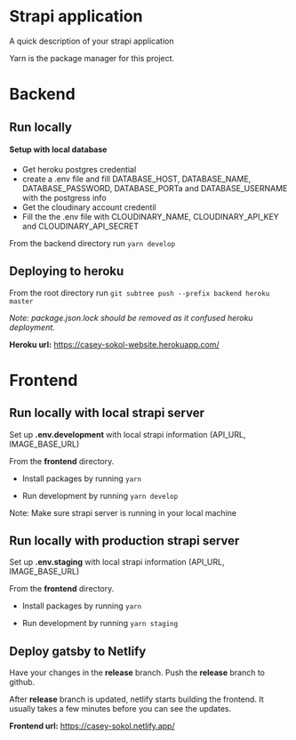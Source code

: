# Strapi application

A quick description of your strapi application

Yarn is the package manager for this project.

# Backend

## Run locally

#### Setup with local database
- Get heroku postgres credential
- create a .env file and fill DATABASE_HOST, DATABASE_NAME, DATABASE_PASSWORD, DATABASE_PORTa and DATABASE_USERNAME with the postgress info
- Get the cloudinary account credentil
- Fill the the .env file with CLOUDINARY_NAME, CLOUDINARY_API_KEY and CLOUDINARY_API_SECRET

From the backend directory run
`yarn develop`

## Deploying to heroku
From the root directory run
`git subtree push --prefix backend heroku master`

*Note: package.json.lock should be removed as it confused heroku deployment.*

**Heroku url:** https://casey-sokol-website.herokuapp.com/

# Frontend

## Run locally with local strapi server

Set up **.env.development** with local strapi information (API_URL, IMAGE_BASE_URL)

From the **frontend** directory.

- Install packages by running `yarn`

- Run development by running `yarn develop`

Note: Make sure strapi server is running in your local machine

## Run locally with production strapi server

Set up **.env.staging** with local strapi information (API_URL, IMAGE_BASE_URL)

From the **frontend** directory.

- Install packages by running `yarn`

- Run development by running `yarn staging`

## Deploy gatsby to Netlify

Have your changes in the **release** branch. Push the **release** branch to github.

After **release** branch is updated, netlify starts building the frontend. It usually takes a few minutes before you can see the updates.

**Frontend url:** https://casey-sokol.netlify.app/
